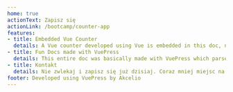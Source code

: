 ```yaml
---
home: true
actionText: Zapisz się
actionLink: /bootcamp/counter-app
features:
- title: Embedded Vue Counter
  details: A Vue counter developed using Vue is embedded in this doc, now thats the power of VuePress!
- title: Fun Docs made with VuePress
  details: This entire doc was basically made with VuePress which parsed markdown files and corresponding assets using webpack.
- title: Kontakt
  details: Nie zwlekaj i zapisz się już dzisiaj. Coraz mniej miejsc na kursie.
footer: Developed using VuePress by Akcelio
---
```


<my-header></my-header>
